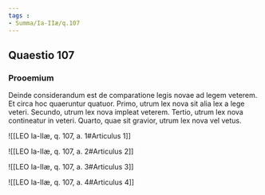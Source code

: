 ```yaml
---
tags : 
- Summa/Ia-IIæ/q.107
---
```


## Quaestio 107

### Prooemium

Deinde considerandum est de comparatione legis novae ad legem veterem. Et circa hoc quaeruntur quatuor. Primo, utrum lex nova sit alia lex a lege veteri. Secundo, utrum lex nova impleat veterem. Tertio, utrum lex nova contineatur in veteri. Quarto, quae sit gravior, utrum lex nova vel vetus.

![[LEO Ia-IIæ, q. 107, a. 1#Articulus 1]]

![[LEO Ia-IIæ, q. 107, a. 2#Articulus 2]]

![[LEO Ia-IIæ, q. 107, a. 3#Articulus 3]]

![[LEO Ia-IIæ, q. 107, a. 4#Articulus 4]]

